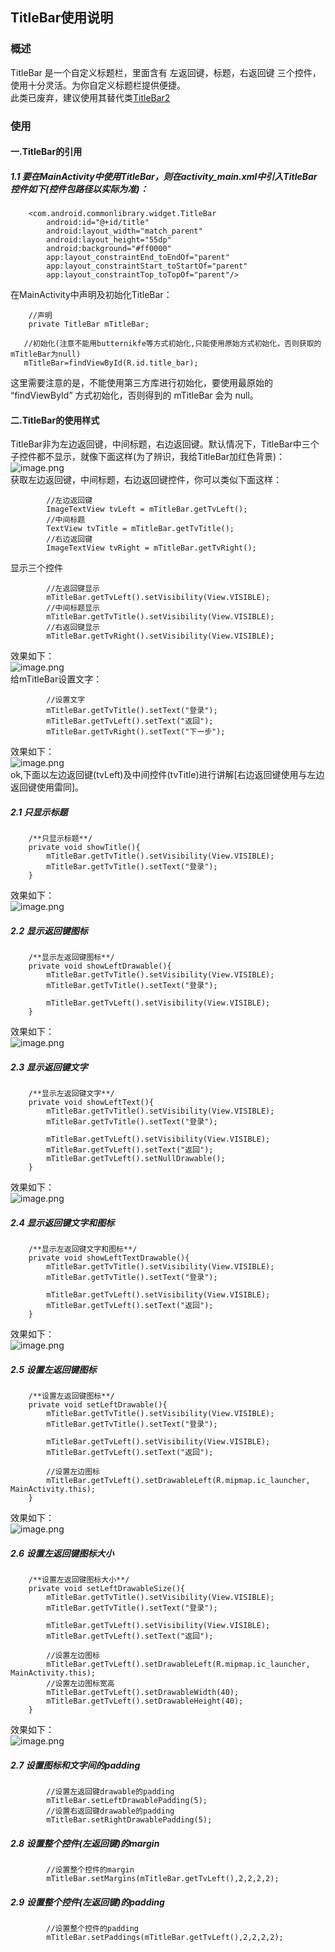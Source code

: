 ## TitleBar使用说明

### 概述
TitleBar 是一个自定义标题栏，里面含有 左返回键，标题，右返回键 三个控件，使用十分灵活。为你自定义标题栏提供便捷。  
此类已废弃，建议使用其替代类[TitleBar2](https://github.com/ShaoqiangPei/AndroidLibrary/blob/master/read/TitleBar2%E4%BD%BF%E7%94%A8%E8%AF%B4%E6%98%8E.md)

### 使用
#### 一.TitleBar的引用
##### 1.1 要在MainActivity中使用TitleBar，则在activity_main.xml中引入TitleBar控件如下(控件包路径以实际为准)：
```
    <com.android.commonlibrary.widget.TitleBar
        android:id="@+id/title"
        android:layout_width="match_parent"
        android:layout_height="55dp"
        android:background="#ff0000"
        app:layout_constraintEnd_toEndOf="parent"
        app:layout_constraintStart_toStartOf="parent"
        app:layout_constraintTop_toTopOf="parent"/>
```
在MainActivity中声明及初始化TitleBar：
```
    //声明
    private TitleBar mTitleBar;

   //初始化(注意不能用butternikfe等方式初始化,只能使用原始方式初始化，否则获取的mTitleBar为null)
   mTitleBar=findViewById(R.id.title_bar);
```
这里需要注意的是，不能使用第三方库进行初始化，要使用最原始的 “findViewById” 方式初始化，否则得到的 mTitleBar 会为 null。
#### 二.TitleBar的使用样式  
TitleBar非为左边返回键，中间标题，右边返回键。默认情况下，TitleBar中三个子控件都不显示，就像下面这样(为了辨识，我给TitleBar加红色背景)：  
![image.png](https://upload-images.jianshu.io/upload_images/6127340-3b47a2c3c16e81cd.png?imageMogr2/auto-orient/strip%7CimageView2/2/w/1240)  
获取左边返回键，中间标题，右边返回键控件，你可以类似下面这样：  
```
        //左边返回键
        ImageTextView tvLeft = mTitleBar.getTvLeft();
        //中间标题
        TextView tvTitle = mTitleBar.getTvTitle();
        //右边返回键
        ImageTextView tvRight = mTitleBar.getTvRight();
```
显示三个控件
```
        //左返回键显示
        mTitleBar.getTvLeft().setVisibility(View.VISIBLE);
        //中间标题显示
        mTitleBar.getTvTitle().setVisibility(View.VISIBLE);
        //右返回键显示
        mTitleBar.getTvRight().setVisibility(View.VISIBLE);
```
效果如下：  
![image.png](https://upload-images.jianshu.io/upload_images/6127340-2c7a8b845a827ee0.png?imageMogr2/auto-orient/strip%7CimageView2/2/w/1240)  
给mTitleBar设置文字：
```
        //设置文字
        mTitleBar.getTvTitle().setText("登录");
        mTitleBar.getTvLeft().setText("返回");
        mTitleBar.getTvRight().setText("下一步");
```
效果如下：  
![image.png](https://upload-images.jianshu.io/upload_images/6127340-5f87d05f553779e9.png?imageMogr2/auto-orient/strip%7CimageView2/2/w/1240)  
ok,下面以左边返回键(tvLeft)及中间控件(tvTitle)进行讲解[右边返回键使用与左边返回键使用雷同]。
##### 2.1 只显示标题
```
    /**只显示标题**/
    private void showTitle(){
        mTitleBar.getTvTitle().setVisibility(View.VISIBLE);
        mTitleBar.getTvTitle().setText("登录");
    }
```
效果如下：  
![image.png](https://upload-images.jianshu.io/upload_images/6127340-a9a8fbe91e752ed9.png?imageMogr2/auto-orient/strip%7CimageView2/2/w/1240)  
##### 2.2 显示返回键图标  
```
    /**显示左返回键图标**/
    private void showLeftDrawable(){
        mTitleBar.getTvTitle().setVisibility(View.VISIBLE);
        mTitleBar.getTvTitle().setText("登录");

        mTitleBar.getTvLeft().setVisibility(View.VISIBLE);
    }
```
效果如下：  
![image.png](https://upload-images.jianshu.io/upload_images/6127340-dfb01d76ede6e739.png?imageMogr2/auto-orient/strip%7CimageView2/2/w/1240)  
##### 2.3 显示返回键文字
```
    /**显示左返回键文字**/
    private void showLeftText(){
        mTitleBar.getTvTitle().setVisibility(View.VISIBLE);
        mTitleBar.getTvTitle().setText("登录");

        mTitleBar.getTvLeft().setVisibility(View.VISIBLE);
        mTitleBar.getTvLeft().setText("返回");
        mTitleBar.getTvLeft().setNullDrawable();
    }
```
效果如下：  
![image.png](https://upload-images.jianshu.io/upload_images/6127340-bffae184d76b8371.png?imageMogr2/auto-orient/strip%7CimageView2/2/w/1240)  
##### 2.4 显示返回键文字和图标
```
    /**显示左返回键文字和图标**/
    private void showLeftTextDrawable(){
        mTitleBar.getTvTitle().setVisibility(View.VISIBLE);
        mTitleBar.getTvTitle().setText("登录");

        mTitleBar.getTvLeft().setVisibility(View.VISIBLE);
        mTitleBar.getTvLeft().setText("返回");
    }
```
效果如下：  
![image.png](https://upload-images.jianshu.io/upload_images/6127340-227974f36bd4e39e.png?imageMogr2/auto-orient/strip%7CimageView2/2/w/1240)  
##### 2.5 设置左返回键图标
```
    /**设置左返回键图标**/
    private void setLeftDrawable(){
        mTitleBar.getTvTitle().setVisibility(View.VISIBLE);
        mTitleBar.getTvTitle().setText("登录");

        mTitleBar.getTvLeft().setVisibility(View.VISIBLE);
        mTitleBar.getTvLeft().setText("返回");

        //设置左边图标
        mTitleBar.getTvLeft().setDrawableLeft(R.mipmap.ic_launcher, MainActivity.this);
    }
```
效果如下：  
![image.png](https://upload-images.jianshu.io/upload_images/6127340-6497e2cca84fb713.png?imageMogr2/auto-orient/strip%7CimageView2/2/w/1240)  
##### 2.6 设置左返回键图标大小
```
    /**设置左返回键图标大小**/
    private void setLeftDrawableSize(){
        mTitleBar.getTvTitle().setVisibility(View.VISIBLE);
        mTitleBar.getTvTitle().setText("登录");

        mTitleBar.getTvLeft().setVisibility(View.VISIBLE);
        mTitleBar.getTvLeft().setText("返回");

        //设置左边图标
        mTitleBar.getTvLeft().setDrawableLeft(R.mipmap.ic_launcher, MainActivity.this);
        //设置左边图标宽高
        mTitleBar.getTvLeft().setDrawableWidth(40);
        mTitleBar.getTvLeft().setDrawableHeight(40);
    }
```
效果如下：  
![image.png](https://upload-images.jianshu.io/upload_images/6127340-1e47f6f41dd91870.png?imageMogr2/auto-orient/strip%7CimageView2/2/w/1240)  
##### 2.7 设置图标和文字间的padding
```
        //设置左返回键drawable的padding
        mTitleBar.setLeftDrawablePadding(5);
        //设置右返回键drawable的padding
        mTitleBar.setRightDrawablePadding(5);
```
##### 2.8 设置整个控件(左返回键)的margin
```
        //设置整个控件的margin
        mTitleBar.setMargins(mTitleBar.getTvLeft(),2,2,2,2);
```
##### 2.9 设置整个控件(左返回键)的padding
```
        //设置整个控件的padding
        mTitleBar.setPaddings(mTitleBar.getTvLeft(),2,2,2,2);
```

